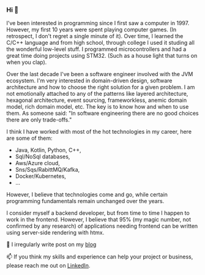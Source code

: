 ### Hi 👋

I've been interested in programming since I first saw a computer in 1997. However, my first 10 years were spent playing computer games. (In retrospect, I don't regret a single minute of it). 
Over time, I learned the C/C++ language and from high school, through college I used it studing all the wonderful low-level stuff. I programmed microcontrollers and had a great time doing projects using STM32. (Such as a house light that turns on when you clap). 

Over the last decade I've been a software engineer involved with the JVM ecosystem. I'm very interested in domain-driven design, software architecture and how to choose the right solution for a given problem. I am not emotionally attached to any of the patterns like layered architecture, hexagonal architecture, event sourcing, frameworkless, anemic domain model, rich domain model, etc. The key is to know how and when to use them. As someone said: "In software engineering there are no good choices there are only trade-offs."

I think I have worked with most of the hot technologies in my career, here are some of them:
- Java, Kotlin, Python, C++,
- Sql/NoSql databases,
- Aws/Azure cloud,
- Sns/Sqs/RabittMQ/Kafka,
- Docker/Kubernetes,
- ...

However, I believe that technologies come and go, while certain programming fundamentals remain unchanged over the years. 

I consider myself a backend developer, but from time to time I happen to work in the frontend. However, I believe that 95% (my magic number, not confirmed by any research) of applications needing frontend can be written using server-side rendering with htmx. 

📝 I irregularly write post on my [blog](https://javacaptain.dev/)


📫 If you think my skills and experience can help your project or business, please reach me out on [LinkedIn](https://www.linkedin.com/in/tomasz-zielichowski-ba540b135/).



<!--
**zielichowski/zielichowski** is a ✨ _special_ ✨ repository because its `README.md` (this file) appears on your GitHub profile.

Here are some ideas to get you started:

- 🔭 I’m currently working on ...
- 🌱 I’m currently learning ...
- 👯 I’m looking to collaborate on ...
- 🤔 I’m looking for help with ...
- 💬 Ask me about ...
- 📫 How to reach me: ...
- 😄 Pronouns: ...
- ⚡ Fun fact: ...
-->
